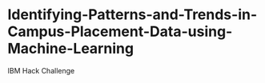 # Identifying-Patterns-and-Trends-in-Campus-Placement-Data-using-Machine-Learning
IBM Hack Challenge 
